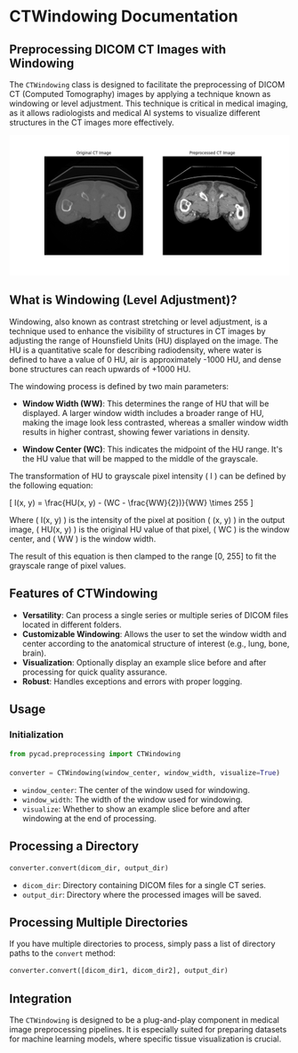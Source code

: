# CTWindowing Documentation
## Preprocessing DICOM CT Images with Windowing

The `CTWindowing` class is designed to facilitate the preprocessing of DICOM CT (Computed Tomography) images by applying a technique known as windowing or level adjustment. This technique is critical in medical imaging, as it allows radiologists and medical AI systems to visualize different structures in the CT images more effectively.

![CT windowing](../../assets/ct_windowing.png?raw=true)

## What is Windowing (Level Adjustment)?
Windowing, also known as contrast stretching or level adjustment, is a technique used to enhance the visibility of structures in CT images by adjusting the range of Hounsfield Units (HU) displayed on the image. The HU is a quantitative scale for describing radiodensity, where water is defined to have a value of 0 HU, air is approximately -1000 HU, and dense bone structures can reach upwards of +1000 HU.

The windowing process is defined by two main parameters:

- **Window Width (WW)**: This determines the range of HU that will be displayed. A larger window width includes a broader range of HU, making the image look less contrasted, whereas a smaller window width results in higher contrast, showing fewer variations in density.

- **Window Center (WC)**: This indicates the midpoint of the HU range. It's the HU value that will be mapped to the middle of the grayscale.

The transformation of HU to grayscale pixel intensity \( I \) can be defined by the following equation:

\[
I(x, y) = \frac{HU(x, y) - (WC - \frac{WW}{2})}{WW} \times 255
\]

Where \( I(x, y) \) is the intensity of the pixel at position \( (x, y) \) in the output image, \( HU(x, y) \) is the original HU value of that pixel, \( WC \) is the window center, and \( WW \) is the window width.

The result of this equation is then clamped to the range [0, 255] to fit the grayscale range of pixel values.

## Features of CTWindowing
- **Versatility**: Can process a single series or multiple series of DICOM files located in different folders.
- **Customizable Windowing**: Allows the user to set the window width and center according to the anatomical structure of interest (e.g., lung, bone, brain).
- **Visualization**: Optionally display an example slice before and after processing for quick quality assurance.
- **Robust**: Handles exceptions and errors with proper logging.

## Usage
### Initialization

```Python
from pycad.preprocessing import CTWindowing

converter = CTWindowing(window_center, window_width, visualize=True)
```
- `window_center`: The center of the window used for windowing.
- `window_width`: The width of the window used for windowing.
- `visualize`: Whether to show an example slice before and after windowing at the end of processing.

## Processing a Directory
```Python
converter.convert(dicom_dir, output_dir)
```

- `dicom_dir`: Directory containing DICOM files for a single CT series.
- `output_dir`: Directory where the processed images will be saved.

## Processing Multiple Directories
If you have multiple directories to process, simply pass a list of directory paths to the `convert` method:

```Python
converter.convert([dicom_dir1, dicom_dir2], output_dir)
```

## Integration
The `CTWindowing` is designed to be a plug-and-play component in medical image preprocessing pipelines. It is especially suited for preparing datasets for machine learning models, where specific tissue visualization is crucial.